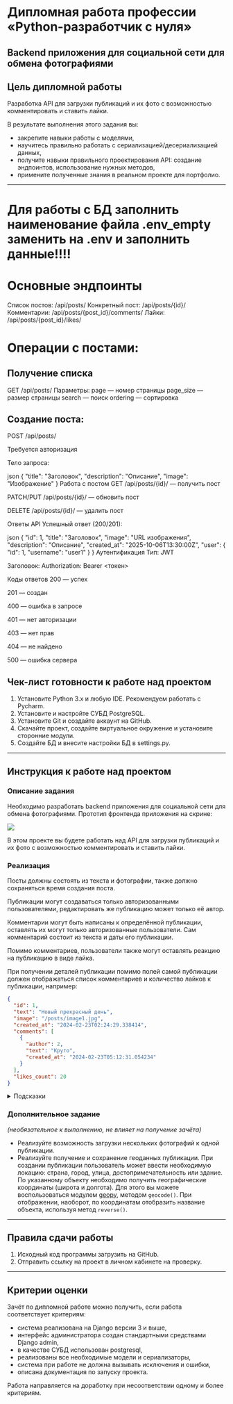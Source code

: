 # Дипломная работа профессии «Python-разработчик с нуля»

## Backend приложения для социальной сети для обмена фотографиями

## Цель дипломной работы

Разработка API для загрузки публикаций и их фото с возможностью комментировать и ставить лайки.

В результате выполнения этого задания вы:

* закрепите навыки работы с моделями,
* научитесь правильно работать с сериализацией/десериализацией данных,
* получите навыки правильного проектирования API: создание эндпоинтов, использование нужных методов,
* примените полученные знания в реальном проекте для портфолио.

------
# Для работы с БД заполнить наименование файла .env_empty заменить на .env и заполнить данные!!!!

# Основные эндпоинты

Список постов: /api/posts/
Конкретный пост: /api/posts/{id}/
Комментарии: /api/posts/{post_id}/comments/
Лайки: /api/posts/{post_id}/likes/

# Операции с постами:

## Получение списка

GET /api/posts/
Параметры:
page — номер страницы
page_size — размер страницы
search — поиск
ordering — сортировка

## Создание поста:

POST /api/posts/

Требуется авторизация

Тело запроса:

json
{
  "title": "Заголовок",
  "description": "Описание",
  "image": "Изображение"
}
Работа с постом
GET /api/posts/{id}/ — получить пост

PATCH/PUT /api/posts/{id}/ — обновить пост

DELETE /api/posts/{id}/ — удалить пост

Ответы API
Успешный ответ (200/201):

json
{
  "id": 1,
  "title": "Заголовок",
  "image": "URL изображения",
  "description": "Описание",
  "created_at": "2025-10-06T13:30:00Z",
  "user": {
    "id": 1,
    "username": "user1"
  }
}
Аутентификация
Тип: JWT

Заголовок: Authorization: Bearer <токен>

Коды ответов
200 — успех

201 — создан

400 — ошибка в запросе

401 — нет авторизации

403 — нет прав

404 — не найдено

500 — ошибка сервера

## Чек-лист готовности к работе над проектом

1. Установите Python 3.x и любую IDE. Рекомендуем работать с Pycharm.
2. Установите и настройте СУБД PostgreSQL.
3. Установите Git и создайте аккаунт на GitHub.
4. Скачайте проект, создайте виртуальное окружение и установите сторонние модули.
5. Создайте БД и внесите настройки БД в settings.py.

-----

## Инструкция к работе над проектом

### Описание задания

Необходимо разработать backend приложения для социальной сети для обмена фотографиями. Прототип фронтенда приложения на скрине:

![](https://github.com/netology-code/spd-diplom/blob/main/Design.png)

В этом проекте вы будете работать над API для загрузки публикаций и их фото с возможностью комментировать и ставить лайки.


### Реализация

Посты должны состоять из текста и фотографии, также должно сохраняться время создания поста.

Публикации могут создаваться только авторизованными пользователями, редактировать же публикацию может только её автор.

Комментарии могут быть написаны к определённой публикации, оставлять их могут только авторизованные пользователи. 
Сам комментарий состоит из текста и даты его публикации.

Помимо комментариев, пользователи также могут оставлять реакцию на публикацию в виде лайка.

При получении деталей публикации помимо полей самой публикации должен отображаться список комментариев и количество 
лайков к публикации, например:

```json
{
  "id": 1,
  "text": "Новый прекрасный день",
  "image": "/posts/image1.jpg",
  "created_at": "2024-02-23T02:24:29.338414",
  "comments": [
    {
      "author": 2,
      "text": "Круто",
      "created_at": "2024-02-23T05:12:31.054234"
    }
  ],
  "likes_count": 20
}
```

<details>
  <summary>Подсказки</summary>
  
* для создания пользователей и получения токенов авторизации можете воспользоваться административной панелью,

* чтобы правильно работали загрузка и отображение фото, не забудьте настроить media и 
static пути, а также [привязать их в urls](https://docs.djangoproject.com/en/5.0/howto/static-files/#serving-static-files-during-development),
* для получения связанных объектов пользуйтесь [related_name](https://django.fun/docs/django/5.0/topics/db/queries/#backwards-related-objects), 
а для подсчёта количества - используйте метод [count()](https://django.fun/docs/django/5.0/ref/models/querysets/#django.db.models.query.QuerySet.count),
* для сериализации связанных объектов используйте [вложенную сериализацию](https://ilyachch.gitbook.io/django-rest-framework-russian-documentation/overview/navigaciya-po-api/relations#vlozhennye-otnosheniya)

</details>

### Дополнительное задание

_(необязательное к выполнению, не влияет на получение зачёта)_

* Реализуйте возможность загрузки нескольких фотографий к одной публикации. 
* Реализуйте получение и сохранение геоданных публикации. При создании публикации пользователь может ввести необходимую локацию: страна, город, улица, достопримечательность или здание. По указанному объекту необходимо получить географические координаты (широта и долгота). Для этого вы можете воспользоваться модулем [geopy](https://geopy.readthedocs.io/en/latest/#installation), методом `geocode()`. При отображении, наоборот, по координатам отобразить название объекта, используя метод `reverse()`.

-----

## Правила сдачи работы

1. Исходный код программы загрузить на GitHub.
2. Отправить ссылку на проект в личном кабинете на проверку.

-----

## Критерии оценки

Зачёт по дипломной работе можно получить, если работа соответствует критериям:

* система реализована на Django версии 3 и выше,
* интерфейс администратора создан стандартными средствами Django admin,
* в качестве СУБД использован postgresql,
* реализованы все необходимые модели и сериализаторы,
* система при работе не должна вызывать исключения и ошибки,
* описана документация по запуску проекта.

Работа направляется на доработку при несоответствии одному и более критериям.
